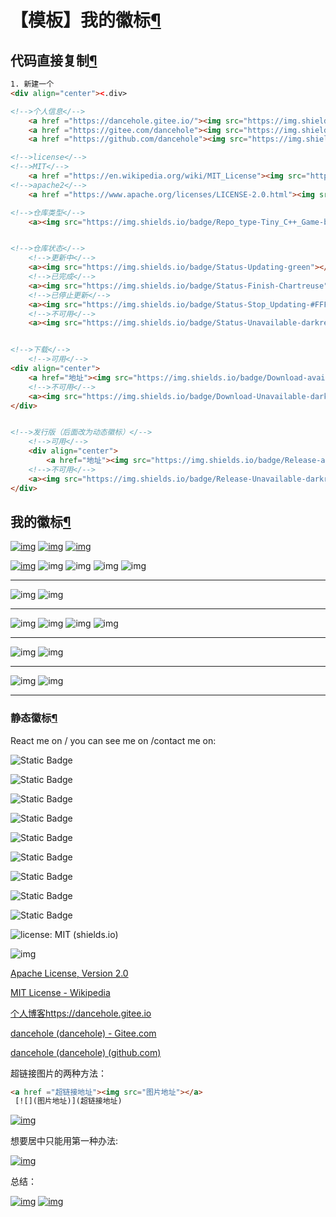 # 【模板】我的徽标[¶](https://docs.dancehole.cn/Common/开发-通用知识/Git/【模板】我的Git徽标/#_1)

## 代码直接复制[¶](https://docs.dancehole.cn/Common/开发-通用知识/Git/【模板】我的Git徽标/#_2)



```html
1. 新建一个
<div align="center"><.div>

<!-->个人信息</-->
    <a href ="https://dancehole.gitee.io/"><img src="https://img.shields.io/badge/Blog-dancehole-orange?style=flat&logo=microdotblog&logoColor=white&labelColor=blue"></a>
    <a href ="https://gitee.com/dancehole"><img src="https://img.shields.io/badge/Gitee-dancehole-orange?style=flat&logo=gitee&logoColor=red&labelColor=white"></a>
    <a href ="https://github.com/dancehole"><img src="https://img.shields.io/badge/Github-dancehole-orange?style=flat&logo=github&logoColor=white&labelColor=grey"></a>

<!-->license</-->
<!-->MIT</-->
    <a href ="https://en.wikipedia.org/wiki/MIT_License"><img src="https://img.shields.io/badge/license-MIT-blue.svg"></a>
<!-->apache2</-->
    <a href ="https://www.apache.org/licenses/LICENSE-2.0.html"><img src="https://img.shields.io/badge/license-Apache--2.0-yellow"></a>

<!-->仓库类型</-->
    <a><img src="https://img.shields.io/badge/Repo_type-Tiny_C++_Game-blue"></a>


<!-->仓库状态</-->
    <!-->更新中</-->
    <a><img src="https://img.shields.io/badge/Status-Updating-green"></a>
    <!-->已完成</-->
    <a><img src="https://img.shields.io/badge/Status-Finish-Chartreuse"></a>
    <!-->已停止更新</-->
    <a><img src="https://img.shields.io/badge/Status-Stop_Updating-#FFFF00"></a>
    <!-->不可用</-->
    <a><img src="https://img.shields.io/badge/Status-Unavailable-darkred"></a>


<!-->下载</-->
    <!-->可用</-->
<div align="center">
    <a href="地址"><img src="https://img.shields.io/badge/Download-available-Chartreuse"></a>
    <!-->不可用</-->
    <a><img src="https://img.shields.io/badge/Download-Unavailable-darkred"></a>
</div>


<!-->发行版（后面改为动态徽标）</-->
    <!-->可用</-->
    <div align="center">
        <a href="地址"><img src="https://img.shields.io/badge/Release-available-Chartreuse"></a>
    <!-->不可用</-->
    <a><img src="https://img.shields.io/badge/Release-Unavailable-darkred"></a>
</div>
```



## 我的徽标[¶](https://docs.dancehole.cn/Common/开发-通用知识/Git/【模板】我的Git徽标/#_3)

[![img](https://img.shields.io/badge/Blog-dancehole-orange?style=flat&logo=microdotblog&logoColor=white&labelColor=blue)](https://dancehole.gitee.io/) [![img](https://img.shields.io/badge/Gitee-dancehole-orange?style=flat&logo=gitee&logoColor=red&labelColor=white)](https://gitee.com/dancehole) [![img](https://img.shields.io/badge/Github-dancehole-orange?style=flat&logo=github&logoColor=white&labelColor=grey)](https://github.com/dancehole)

[![img](https://img.shields.io/badge/license-Apache--2.0-yellow)](https://www.apache.org/licenses/LICENSE-2.0.html) ![img](https://img.shields.io/badge/Repo_type-docs-blue) ![img](https://img.shields.io/badge/Status-Updating-green) ![img](https://img.shields.io/badge/Download-Unavailable-darkred) ![img](https://img.shields.io/badge/Release-Unavailable-darkred)

------

![img](https://img.shields.io/badge/Repo_type-docs-blue) ![img](https://img.shields.io/badge/Repo_type-Tiny_C++_Game-blue)

------

![img](https://img.shields.io/badge/Status-Updating-green) ![img](https://img.shields.io/badge/Status-Finish-Chartreuse) ![img](https://img.shields.io/badge/Status-Stop_Updating-yellow) ![img](https://img.shields.io/badge/Status-Unavailable-darkred)

------

![img](https://img.shields.io/badge/Download-available-Chartreuse) ![img](https://img.shields.io/badge/Download-Unavailable-darkred)

------

![img](https://img.shields.io/badge/Release-available-Chartreuse) ![img](https://img.shields.io/badge/Release-Unavailable-darkred)

------

### 静态徽标[¶](https://docs.dancehole.cn/Common/开发-通用知识/Git/【模板】我的Git徽标/#_4)

React me on / you can see me on /contact me on:

![Static Badge](https://img.shields.io/badge/Blog-dancehole-orange?style=flat&logo=microdotblog&logoColor=white&labelColor=blue)

![Static Badge](https://img.shields.io/badge/Gitee-dancehole-orange?style=flat&logo=gitee&logoColor=red&labelColor=white)

![Static Badge](https://img.shields.io/badge/Github-dancehole-orange?style=flat&logo=github&logoColor=white&labelColor=grey)

![Static Badge](https://img.shields.io/badge/CSDN-dancehole-orange?style=flat&logo=csdn&logoColor=red&labelColor=yellow)

![Static Badge](https://img.shields.io/badge/51cto-dancehole-orange?style=flat&logo=51cto&logoColor=red&labelColor=maroon)

![Static Badge](https://img.shields.io/badge/WeChat-%E7%9A%93-white?style=flat&logo=wechat&logoColor=white&labelColor=%2332CD32)

![Static Badge](https://img.shields.io/badge/QQmail-1391755954%40qq.com-grey?style=flat&logo=tencentqq&logoColor=%238B0000&labelColor=white)

![Static Badge](https://img.shields.io/badge/Ali-pay-blue?style=flat&logo=alipay&logoColor=blue&labelColor=white)

![Static Badge](https://img.shields.io/badge/Alipay-white?style=flat&logo=alipay&logoColor=blue&labelColor=white)

![license: MIT (shields.io)](https://img.shields.io/badge/license-MIT-blue.svg)

![img](https://img.shields.io/badge/license-Apache--2.0-yellow)

[Apache License, Version 2.0](https://www.apache.org/licenses/LICENSE-2.0.html)

[MIT License - Wikipedia](https://en.wikipedia.org/wiki/MIT_License)

[个人博客https://dancehole.gitee.io](https://dancehole.gitee.io/)

[dancehole (dancehole) - Gitee.com](https://gitee.com/dancehole)

[dancehole (dancehole) (github.com)](https://github.com/dancehole)

超链接图片的两种方法：

```html
<a href ="超链接地址"><img src="图片地址"></a>
 [![](图片地址)](超链接地址)
```



[![img](https://img.shields.io/badge/license-Apache--2.0-yellow)](https://www.apache.org/licenses/LICENSE-2.0.html)

想要居中只能用第一种办法:

[![img](https://img.shields.io/badge/license-MIT-blue.svg)](https://en.wikipedia.org/wiki/MIT_License)

总结：

[![img](https://img.shields.io/badge/license-MIT-blue.svg)](https://en.wikipedia.org/wiki/MIT_License) [![img](https://img.shields.io/badge/license-Apache--2.0-yellow)](https://www.apache.org/licenses/LICENSE-2.0.html)